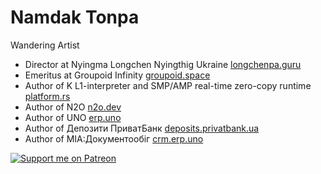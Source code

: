 <h1>Namdak Tonpa</h1>

Wandering Artist

* Director at Nyingma Longchen Nyingthig Ukraine <a href="https://longchenpa.guru">longchenpa.guru</a>
* Emeritus at Groupoid Infinity <a href="https://groupoid.space">groupoid.space</a>
* Author of K L1-interpreter and SMP/AMP real-time zero-copy runtime <a href="https://github.com/o83/n2o">platform.rs</a>
* Author of N2O <a href="https://n2o.dev">n2o.dev</a>
* Author of UNO <a href="https://erp.uno">erp.uno</a>
* Author of Депозити ПриватБанк <a href="https://deposits.privatbank.ua/static/doc/index.htm">deposits.privatbank.ua</a>
* Author of МІА:Документообіг <a href="https://crm.erp.uno">crm.erp.uno</a>

[![Support me on Patreon](https://img.shields.io/endpoint.svg?url=https%3A%2F%2Fshieldsio-patreon.vercel.app%2Fapi%3Fusername%3D5HT%26type%3Dpatrons&style=flat)](https://patreon.com/5HT)
